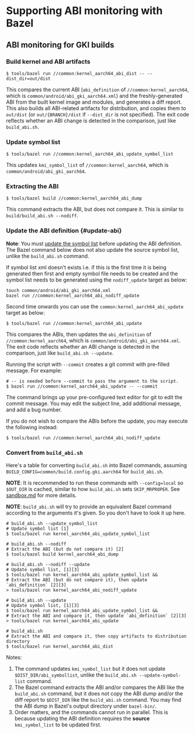 # Supporting ABI monitoring with Bazel

## ABI monitoring for GKI builds

### Build kernel and ABI artifacts

```shell
$ tools/bazel run //common:kernel_aarch64_abi_dist -- --dist_dir=out/dist
```

This compares the current ABI (`abi_definition` of `//common:kernel_aarch64`,
which is `common/android/abi_gki_aarch64.xml`) and the freshly-generated ABI
from the built kernel image and modules, and generates a diff report. This also
builds all ABI-related artifacts for distribution, and copies them to
`out/dist` (or `out/{BRANCH}/dist` if `--dist_dir` is not specified).
The exit code reflects whether an ABI change is detected in the
comparison, just like `build_abi.sh`.

### Update symbol list

```shell
$ tools/bazel run //common:kernel_aarch64_abi_update_symbol_list
```

This updates `kmi_symbol_list` of `//common:kernel_aarch64`, which is
`common/android/abi_gki_aarch64`.

### Extracting the ABI

```shell
$ tools/bazel build //common:kernel_aarch64_abi_dump
```

This command extracts the ABI, but does not compare it. This is similar to
`build/build_abi.sh --nodiff`.

### Update the ABI definition {#update-abi}

**Note**: You must [update the symbol list](#update-symbol-list) before
updating the ABI definition. The
Bazel command below does not also update the source symbol list, unlike
the `build_abi.sh` command.

If symbol list xml doesn't exists i.e. if this is the first time it is being
generated then first and empty symbol file needs to be created and the symbol
list needs to be generated using the `nodiff_update` target as below:

```shell
touch common/android/abi_gki_aarch64.xml
bazel run //common:kernel_aarch64_abi_nodiff_update
```

Second time onwards you can use the `common:kernel_aarch64_abi_update` target
as below:

```shell
$ tools/bazel run //common:kernel_aarch64_abi_update
```

This compares the ABIs, then updates the `abi_definition`
of `//common:kernel_aarch64`, which is `common/android/abi_gki_aarch64.xml`. The
exit code reflects whether an ABI change is detected in the comparison, just
like `build_abi.sh --update`.

Running the script with `--commit` creates a git commit with
pre-filled message. For example:

```shell
# -- is needed before --commit to pass the argument to the script.
$ bazel run //common:kernel_aarch64_abi_update -- --commit
```

The command brings up your pre-configured text editor for git to edit the
commit message. You may edit the subject line, add additional message, and add
a bug number.

If you do not wish to compare the ABIs before the update, you may execute the
following instead:

```shell
$ tools/bazel run //common:kernel_aarch64_abi_nodiff_update
```

### Convert from `build_abi.sh`

Here's a table for converting `build_abi.sh`
into Bazel commands, assuming `BUILD_CONFIG=common/build.config.gki.aarch64`
for `build_abi.sh`.

**NOTE**: It is recommended to run these commands with `--config=local` so
`$OUT_DIR` is cached, similar to how `build_abi.sh` sets `SKIP_MRPROPER`. See
[sandbox.md](sandbox.md) for more details.

**NOTE**: `build_abi.sh` will try to provide an equivalent Bazel command
according to the arguments it's given. So you don't have to look it up here.

```shell
# build_abi.sh --update_symbol_list
# Update symbol list [1]
$ tools/bazel run kernel_aarch64_abi_update_symbol_list

# build_abi.sh --nodiff
# Extract the ABI (but do not compare it) [2]
$ tools/bazel build kernel_aarch64_abi_dump

# build_abi.sh --nodiff --update
# Update symbol list, [1][3]
$ tools/bazel run kernel_aarch64_abi_update_symbol_list &&
# Extract the ABI (but do not compare it), then update `abi_definition` [2][3]
> tools/bazel run kernel_aarch64_abi_nodiff_update

# build_abi.sh --update
# Update symbol list, [1][3]
$ tools/bazel run kernel_aarch64_abi_update_symbol_list &&
# Extract the ABI and compare it, then update `abi_definition` [2][3]
> tools/bazel run kernel_aarch64_abi_update

# build_abi.sh
# Extract the ABI and compare it, then copy artifacts to distribution directory
$ tools/bazel run kernel_aarch64_abi_dist
```

Notes:

1. The command updates `kmi_symbol_list` but it does not update
   `$DIST_DIR/abi_symbollist`, unlike the `build_abi.sh --update-symbol-list`
   command.
2. The Bazel command extracts the ABI and/or compares the ABI like the
   `build_abi.sh` command, but it does not copy the ABI dump and/or the diff
   report to `$DIST_DIR` like the `build_abi.sh` command. You may find the ABI
   dump in Bazel's output directory under `bazel-bin/`.
3. Order matters, and the commands cannot run in parallel. This is because
   updating the ABI definition requires the **source**
   `kmi_symbol_list` to be updated first.
